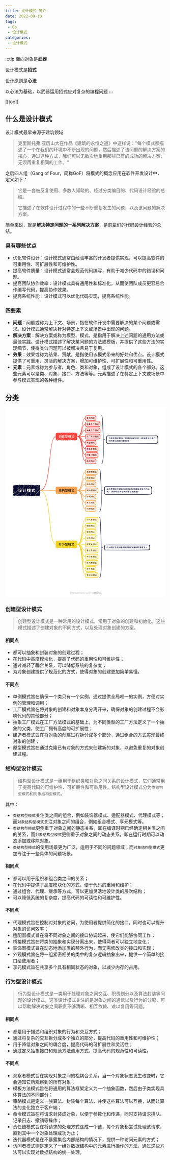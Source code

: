 ```yaml
---
title: 设计模式-简介
date: 2022-09-10
tags:
 - Go
 - 设计模式
categories:
 - 设计模式
---
```


:::tip
面向对象是**武器**

设计模式是**招式**

设计原则是**心法**

以心法为基础，以武器运用招式应对复杂的编程问题
:::

<!-- more -->

[[toc]]

## 什么是设计模式

设计模式最早来源于建筑领域
>克里斯托弗.亚历山大在作品《建筑的永恒之道》中这样说："每个模式都描述了一个在我们的环境中不断出现的问题，然后描述了该问题的解决方案的核心，通过这种方式，我们可以无数次地重用那些已有的成功的解决方案，无须再重复相同的工作。"

之后四人组（Gang of Four，简称GoF）将模式的概念应用在软件开发设计中，定义如下：
> 它是一套被反复使用、多数人知晓的、经过分类编目的、代码设计经验的总结。
>
> 它描述了在软件设计过程中的一些不断重复发生的问题，以及该问题的解决方案。

简单来说，就是**解决特定问题的一系列解决方案**，是前辈们的代码设计经验的总结。

### 具有哪些优点

- 优化软件设计：设计模式通常由经验丰富的开发者提供实现，可以提高软件的可重用性、可扩展性和可维护性。
- 提高软件质量：设计模式通常会规范代码编写，有助于减少代码中的错误和问题。
- 提高团队协作效率：设计模式具有通用性和标准化，从而使团队成员更容易合作编写代码，提高协作效果。
- 提高系统性能：设计模式可以优化代码实现，提高系统性能。

### 四要素

- **问题**：问题或称为上下文、场景，指在软件开发中需要解决的某个问题或需求。设计模式通常解决针对特定上下文或场景中出现的问题。
- **解决方案**：解决方案或称为模型、模式，是指用于解决上述问题的通用方法或最佳实践。设计模式描述了解决某问题的方法或模板，并提供了这些方法的实现细节，使得类似问题可以被解决且易于复用。
- **效果**：效果或称为结果、贡献，是指使用该模式带来的好处和优点。设计模式提供了可重用、灵活的解决方案，增加可维护性、可扩展性和可重用性。
- **元素**：元素或称为参与者、角色、类和对象，组成了设计模式的各个部分。这些元素可以是类、对象、接口、方法等等。元素描述了在特定上下文或场景中参与模式实现的各种组件。

## 分类

![分类](./images/design-pattern.png)

### 创建型设计模式

> 创建型设计模式是一种常用的设计模式，常用于对象的创建和初始化，这些模式描述了创建对象的不同方式，以及处理对象创建的方案。

#### 相同点

- 都可以抽象和封装对象的创建过程；
- 在代码中高度模块化，提高了代码的重用性和可维护性；
- 通过减轻了耦合关系，可以降低系统的复杂度；
- 为对象创建提供了规范化的方式，使得对象的创建更加简单易懂。

#### 不同点

- 单例模式旨在确保一个类只有一个实例，通过提供全局唯一的实例，方便对实例的管理和调用；
- 工厂模式旨在将对象的创建和对象本身分离开来，确保对象的创建过程不会影响代码的其他部分；
- 抽象工厂模式在工厂方法模式的基础上，为不同类型的工厂方法定义了一个抽象的父类，使工厂拥有高度的可扩展性；
- 建造者模式旨在将对象的创建过程拆分成多个部分，通过组合的方式实现最终对象的创建；
- 原型模式旨在通过克隆已有对象的方式来创建新的对象，以避免重复的对象创建过程。

### 结构型设计模式

> 结构型设计模式是一组用于组织类和对象之间关系的设计模式，它们通常用于提高代码的可维护性、可扩展性和可重用性。结构型设计模式分为`类结构型模式`和`对象结构型模式`。

其中：

- `类结构型模式`关注类之间的组合，例如装饰器模式、适配器模式、代理模式等；而`对象结构型模式`关注对象之间的组合，例如组合模式、享元模式等。
- `类结构型模式`更侧重于对象之间的静态关系，即在编译时期已经确定相关类之间的关系，而`对象结构型模式`更侧重于对象之间的动态关系，即在运行时期可以动态添加或移除对象。
- `类结构型模式`的使用场景更为广泛，适用于不同的问题领域；而`对象结构型模式`更加专注于一些具体的问题场景。

#### 相同点

- 都可以用于组织和组合类之间的关系；
- 在代码中提供了高度模块化的方式，便于代码的重用和维护；
- 通过组合、代理、继承等方式，可以更加灵活地设计类的层次结构；
- 可以降低系统的复杂度，提高代码的可读性和可维护性。

#### 不同点

- 代理模式旨在控制对对象的访问，为使用者提供简化的接口，同时也可以提升对象的访问效率；
- 适配器模式旨在将不同对象之间的接口协调起来，使它们能够协同工作；
- 桥接模式旨在将类的抽象和实现分离出来，使得两者可以独立地变化；
- 装饰器模式旨在动态地添加类的额外行为，而无需修改类的接口和实现；
- 外观模式旨在将一组紧密相关的类中的复杂逻辑抽象出来，提供一个简单的接口给使用者；
- 享元模式旨在共享多个具有相同状态的对象，以减少内存的占用。

### 行为型设计模式

> 行为型设计模式是一类用于处理对象之间交互、职责划分以及算法封装等问题的设计模式，这类设计模式关注的是对象之间的通信以及行为的分配，可以帮助解决对象之间职责不够清晰、相互依赖、难以复用等问题。

#### 相同点

- 都是用于描述和组织对象的行为和交互方式；
- 通过将复杂的交互拆分成多个独立的部分，提高代码的重用性和可维护性；
- 用于降低对象之间的耦合度，提高代码的可扩展性和灵活性；
- 通过定义抽象接口和规范方法调用方式，提高代码的规范性和可读性。

#### 不同点

- 观察者模式旨在实现对象之间的松耦合关系，当一个对象状态发生改变时，它会通知它所观察到的所有对象；
- 模板方法模式旨在将通用的算法框架定义为一个抽象函数，然后由子类实现具体算法的不同部分；
- 策略模式是定义一族算法、封装每个算法，并使这些算法可以互换，从而让算法的变化独立于客户端；
- 命令模式旨在将请求封装成对象，以便于参数化和传递，同时支持请求排队、记录日志、撤销等操作；
- 责任链模式旨在将请求的处理方式连成一个链，每个对象都尝试处理该请求，直到其中一个对象处理成功为止；
- 迭代器模式是在不暴露集合内部结构的情况下，提供一种访问元素的方式；
- 访问者模式则是定义了一组对数据结构中的元素进行操作的方法，通过这些方法可以实现对数据结构的统一处理。
